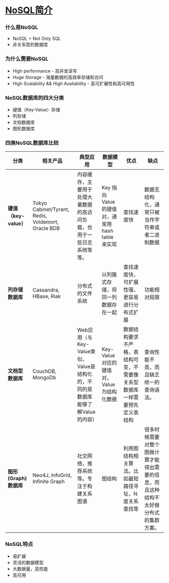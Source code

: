# [NoSQL简介](https://github.com/walmt/redis_introduction/blob/master/1.NoSQL%E6%A6%82%E8%BF%B0.md)

### 什么是NoSQL

- NoSQL = Not Only SQL
- 非关系型的数据库

### 为什么需要NoSQL

- High performance - 高并发读写
- Huge Storage - 海量数据的高效率存储和访问
- High Scalability && High Availability - 高可扩展性和高可用性

### NoSQL数据库的四大分类

- 键值（Key-Value）存储
- 列存储
- 文档数据库
- 图形数据库

### 四类NoSQL数据库比较

| 分类                  | 相关产品                                           | 典型应用                                                     | 数据模型                                        | 优点                                                         | 缺点                                                         |
| --------------------- | -------------------------------------------------- | ------------------------------------------------------------ | ----------------------------------------------- | ------------------------------------------------------------ | ------------------------------------------------------------ |
| **键值（key-value）** | Tokyo Cabinet/Tyrant, Redis, Voldemort, Oracle BDB | 内容缓存，主要用于处理大量数据的高访问负载，也用于一些日志系统等等。 | Key 指向 Value 的键值对，通常用hash table来实现 | 查找速度快                                                   | 数据无结构化，通常只被当作字符串或者二进制数据               |
| **列存储数据库**      | Cassandra, HBase, Riak                             | 分布式的文件系统                                             | 以列簇式存储，将同一列数据存在一起              | 查找速度快，可扩展性强，更容易进行分布式扩展                 | 功能相对局限                                                 |
| **文档型数据库**      | CouchDB, MongoDb                                   | Web应用（与Key-Value类似，Value是结构化的，不同的是数据库能够了解Value的内容） | Key-Value对应的键值对，Value为结构化数据        | 数据结构要求不严格，表结构可变，不需要像关系型数据库一样需要预先定义表结构 | 查询性能不高，而且缺乏统一的查询语法。                       |
| **图形(Graph)数据库** | Neo4J, InfoGrid, Infinite Graph                    | 社交网络，推荐系统等。专注于构建关系图谱                     | 图结构                                          | 利用图结构相关算法。比如最短路径寻址，N度关系查找等          | 很多时候需要对整个图做计算才能得出需要的信息，而且这种结构不太好做分布式的集群方案。 |

### NoSQL特点

- 易扩展
- 灵活的数据模型
- 大数据量，高性能
- 高可用